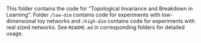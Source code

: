 This folder contains the code for "Topological Invariance and Breakdown in Learning". Folder `/low-dim` contains code for experiments with low-dimensional toy networks  and `/high-dim` contains code for experiments with real sized networks. See `README.md` in corresponding folders for detailed usage.

